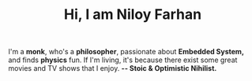 <h1 align="center">Hi, I am Niloy Farhan</h1>
<br/>
<p align="centr">I'm a <strong>monk</strong>, who's a <strong>philosopher</strong>, passionate about <strong>Embedded System,</strong> and finds <strong>physics</strong> fun. If I'm living, it's because there exist some great movies and TV shows that I enjoy. 
  <strong>-- Stoic & Optimistic Nihilist.</strong>
<br/>
<br/>
